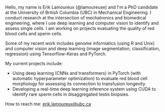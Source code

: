 Hello, my name is Erik Lamoureux (@lamoureuxe) and I'm a PhD candidate at the University of British Columbia (UBC) in Mechanical Engineering. I conduct research at the intersection of mechatronics and biomedical engineering, where I use deep learning and computer vision to identify and assess single cells. I am working on projects evaluating the quality of red blood cells and sperm cells. 

Some of my recent work includes genome informatics (using R and Unix) and computer vision and deep learning (image segmentation, classification, regression) using Tensorflow-Keras and PyTorch.

My current projects include:
- Using deep learning (CNNs and transformers) in PyTorch (with automatic hyperparameter optimization) to evaluate red blood cell morphology for assessing its connection to transfusion longevity. 
- Developing a real-time deep learning inference system using CUDA to identify rare sperm cells in disaggregated testis biopsies. 

How to reach me: erik.lamoureux@ubc.ca
